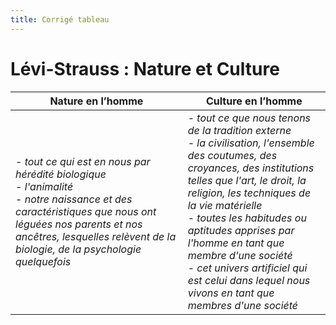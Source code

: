 ```yaml
---
title: Corrigé tableau
---
```


# Lévi-Strauss : Nature et Culture

  | **Nature en l’homme** | **Culture en l’homme** |  
  |------------------------------------------------------------|------------------------------------------------------------|  
  |- *tout ce qui est en nous par hérédité biologique*      <br/>  - *l'animalité*      <br/>  - *notre naissance et des caractéristiques que nous ont léguées nos  parents et nos ancêtres, lesquelles relèvent de la biologie, de la  psychologie quelquefois*|- *tout ce que nous tenons de la tradition externe*      <br/>  - *la civilisation, l'ensemble des coutumes, des  croyances, des institutions telles que l'art, le droit, la religion, les  techniques de la vie matérielle*     <br/>  - *toutes les habitudes ou aptitudes apprises par l'homme en  tant que membre d'une société*   <br/>  -    *cet univers artificiel qui est celui dans lequel nous  vivons en tant que membres d'une société*|